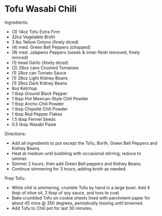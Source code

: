 # Tofu Wasabi Chili

Ingredients:
* (3) 14oz Tofu Extra Firm
* 32oz Vegetable Broth
* 3 lbs Yellow Onions (finely diced)
* (4) med. Green Bell Peppers (chopped)
* (9) med. Jalapeno Peppers (seeds & inner-flesh removed, finely minced)
* (1) head Garlic (finely diced)
* (2) 28oz cans Crushed Tomatoes
* (1) 28oz can Tomato Sauce
* (1) 28oz Light Kidney Beans
* (1) 28oz Dark Kidney Beans
* 8oz Ketchup
* 1 tbsp Ground Black Pepper
* 1 tbsp Hot Mexican-Style Chili Powder
* 1 tbsp Ancho Chili Powder
* 1 tbsp Chipotle Chili Powder
* 1 tbsp Red Pepper Flakes
* 1.5 tbsp Fennel Seeds
* 0.5 tbsp Wasabi Paste

Directions:
* Add all ingredients to pot except the Tofu, Borth, Green Bell Peppers and Kidney Beans.
* Heat at medium until bubbling with occasional stirring; reduce to simmer.
* Simmer 2 hours, then add Green Bell peppers and Kidney Beans.
* Continue simmering for 3 hours, adding broth as needed.

Prep Tofu:
* While chili is simmering, crumble Tofu by hand in a large bowl.  Add 4 tbsp of olive oil, 2 tbsp of soy sauce, and toss to coat.
* Bake crumbled Tofu on cookie sheets lined with parchment paper for about 45 mins @ 350 degrees, periodically tossing until browned.
* Add Tofu to Chili pot for last 30 minutes.
